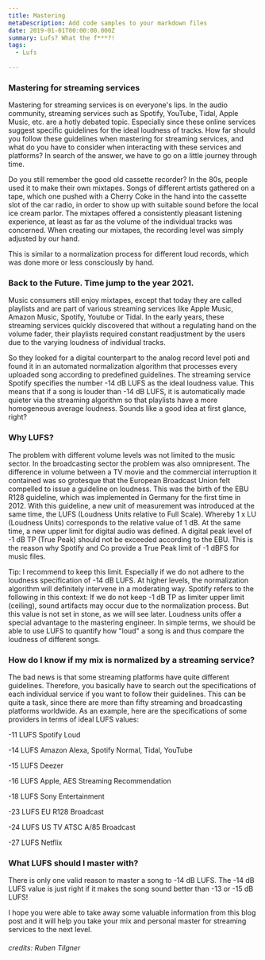 ```yaml
---
title: Mastering
metaDescription: Add code samples to your markdown files
date: 2019-01-01T00:00:00.000Z
summary: Lufs? What the f***?!
tags:
  - Lufs
 
---
```

### Mastering for streaming services

Mastering for streaming services is on everyone's lips. In the audio community, streaming services such as Spotify, YouTube, Tidal, Apple Music, etc. are a hotly debated topic. Especially since these online services suggest specific guidelines for the ideal loudness of tracks. How far should you follow these guidelines when mastering for streaming services, and what do you have to consider when interacting with these services and platforms? In search of the answer, we have to go on a little journey through time.

Do you still remember the good old cassette recorder? In the 80s, people used it to make their own mixtapes. Songs of different artists gathered on a tape, which one pushed with a Cherry Coke in the hand into the cassette slot of the car radio, in order to show up with suitable sound before the local ice cream parlor. The mixtapes offered a consistently pleasant listening experience, at least as far as the volume of the individual tracks was concerned. When creating our mixtapes, the recording level was simply adjusted by our hand.

This is similar to a normalization process for different loud records, which was done more or less consciously by hand.

### Back to the Future. Time jump to the year 2021.

Music consumers still enjoy mixtapes, except that today they are called playlists and are part of various streaming services like Apple Music, Amazon Music, Spotify, Youtube or Tidal. In the early years, these streaming services quickly discovered that without a regulating hand on the volume fader, their playlists required constant readjustment by the users due to the varying loudness of individual tracks.

So they looked for a digital counterpart to the analog record level poti and found it in an automated normalization algorithm that processes every uploaded song according to predefined guidelines. The streaming service Spotify specifies the number -14 dB LUFS as the ideal loudness value. This means that if a song is louder than -14 dB LUFS, it is automatically made quieter via the streaming algorithm so that playlists have a more homogeneous average loudness. Sounds like a good idea at first glance, right?

### Why LUFS?

The problem with different volume levels was not limited to the music sector. In the broadcasting sector the problem was also omnipresent. The difference in volume between a TV movie and the commercial interruption it contained was so grotesque that the European Broadcast Union felt compelled to issue a guideline on loudness. This was the birth of the EBU R128 guideline, which was implemented in Germany for the first time in 2012. With this guideline, a new unit of measurement was introduced at the same time, the LUFS (Loudness Units relative to Full Scale). Whereby 1 x LU (Loudness Units) corresponds to the relative value of 1 dB. At the same time, a new upper limit for digital audio was defined. A digital peak level of -1 dB TP (True Peak) should not be exceeded according to the EBU. This is the reason why Spotify and Co provide a True Peak limit of -1 dBFS for music files. 

Tip: I recommend to keep this limit. Especially if we do not adhere to the loudness specification of -14 dB LUFS. At higher levels, the normalization algorithm will definitely intervene in a moderating way. Spotify refers to the following in this context: If we do not keep -1 dB TP as limiter upper limit (ceiling), sound artifacts may occur due to the normalization process. But this value is not set in stone, as we will see later. Loudness units offer a special advantage to the mastering engineer. In simple terms, we should be able to use LUFS to quantify how "loud" a song is and thus compare the loudness of different songs. 



### How do I know if my mix is normalized by a streaming service?

The bad news is that some streaming platforms have quite different guidelines. Therefore, you basically have to search out the specifications of each individual service if you want to follow their guidelines. This can be quite a task, since there are more than fifty streaming and broadcasting platforms worldwide. As an example, here are the specifications of some providers in terms of ideal LUFS values:

-11 LUFS Spotify Loud

-14 LUFS Amazon Alexa, Spotify Normal, Tidal, YouTube

-15 LUFS Deezer

-16 LUFS Apple, AES Streaming Recommendation

-18 LUFS Sony Entertainment

-23 LUFS EU R128 Broadcast

-24 LUFS US TV ATSC A/85 Broadcast

-27 LUFS Netflix

### What LUFS should I master with?

There is only one valid reason to master a song to -14 dB LUFS. The -14 dB LUFS value is just right if it makes the song sound better than -13 or -15 dB LUFS!

I hope you were able to take away some valuable information from this blog post and it will help you take your mix and personal master for streaming services to the next level.




###### credits: Ruben Tilgner

